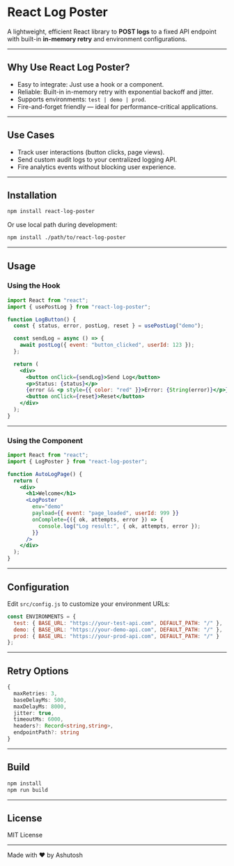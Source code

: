 # React Log Poster

A lightweight, efficient React library to **POST logs** to a fixed API endpoint with built-in **in-memory retry** and environment configurations.

---

## Why Use React Log Poster?

- Easy to integrate: Just use a hook or a component.
- Reliable: Built-in in-memory retry with exponential backoff and jitter.
- Supports environments: `test | demo | prod`.
- Fire-and-forget friendly — ideal for performance-critical applications.

---

## Use Cases

- Track user interactions (button clicks, page views).
- Send custom audit logs to your centralized logging API.
- Fire analytics events without blocking user experience.

---

## Installation

```bash
npm install react-log-poster
````

Or use local path during development:

```bash
npm install ./path/to/react-log-poster
```

---

## Usage

### Using the Hook

```jsx
import React from "react";
import { usePostLog } from "react-log-poster";

function LogButton() {
  const { status, error, postLog, reset } = usePostLog("demo");

  const sendLog = async () => {
    await postLog({ event: "button_clicked", userId: 123 });
  };

  return (
    <div>
      <button onClick={sendLog}>Send Log</button>
      <p>Status: {status}</p>
      {error && <p style={{ color: "red" }}>Error: {String(error)}</p>}
      <button onClick={reset}>Reset</button>
    </div>
  );
}
```

---

### Using the Component

```jsx
import React from "react";
import { LogPoster } from "react-log-poster";

function AutoLogPage() {
  return (
    <div>
      <h1>Welcome</h1>
      <LogPoster
        env="demo"
        payload={{ event: "page_loaded", userId: 999 }}
        onComplete={({ ok, attempts, error }) => {
          console.log("Log result:", { ok, attempts, error });
        }}
      />
    </div>
  );
}
```

---

## Configuration

Edit `src/config.js` to customize your environment URLs:

```js
const ENVIRONMENTS = {
  test: { BASE_URL: "https://your-test-api.com", DEFAULT_PATH: "/" },
  demo: { BASE_URL: "https://your-demo-api.com", DEFAULT_PATH: "/" },
  prod: { BASE_URL: "https://your-prod-api.com", DEFAULT_PATH: "/" }
};
```

---

## Retry Options

```ts
{
  maxRetries: 3,
  baseDelayMs: 500,
  maxDelayMs: 8000,
  jitter: true,
  timeoutMs: 6000,
  headers?: Record<string,string>,
  endpointPath?: string
}
```

---

## Build

```bash
npm install
npm run build
```

---

## License

MIT License

---

Made with ❤️ by Ashutosh
